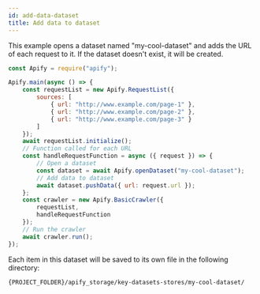 ```yaml
---
id: add-data-dataset
title: Add data to dataset
---
```


This example opens a dataset named "my-cool-dataset" and adds the URL of each request to it.
 If the dataset doesn't exist, it will be created.

```javascript
const Apify = require("apify");

Apify.main(async () => {
    const requestList = new Apify.RequestList({
        sources: [
            { url: "http://www.example.com/page-1" },
            { url: "http://www.example.com/page-2" },
            { url: "http://www.example.com/page-3" }
        ]
    });
    await requestList.initialize();
    // Function called for each URL
    const handleRequestFunction = async ({ request }) => {
        // Open a dataset
        const dataset = await Apify.openDataset("my-cool-dataset");
        // Add data to dataset
        await dataset.pushData({ url: request.url });
    };
    const crawler = new Apify.BasicCrawler({
        requestList,
        handleRequestFunction
    });
    // Run the crawler
    await crawler.run();
});
```

Each item in this dataset will be saved to its own file in the following directory:

```bash
{PROJECT_FOLDER}/apify_storage/key-datasets-stores/my-cool-dataset/
```